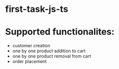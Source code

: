 # first-task-js-ts

# Supported functionalites:
- customer creation
- one by one product addition to cart
- one by one product removal from cart
- order placement